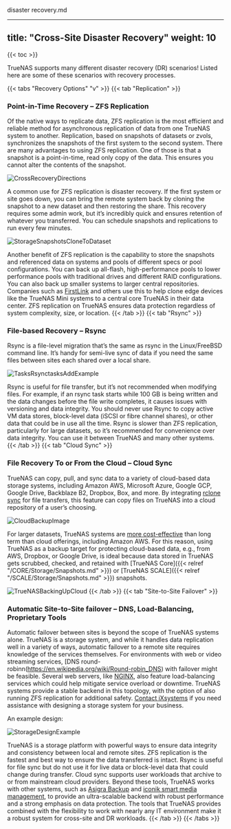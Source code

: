 disaster recovery.md
 

---
title: "Cross-Site Disaster Recovery"
weight: 10
---

{{< toc >}}

TrueNAS supports many different disaster recovery (DR) scenarios!
Listed here are some of these scenarios with recovery processes.

{{< tabs "Recovery Options" "v" >}}
{{< tab "Replication" >}}
### Point-in-Time Recovery – ZFS Replication

Of the native ways to replicate data, ZFS replication is the most efficient and reliable method for asynchronous replication of data from one TrueNAS system to another. Replication, based on snapshots of datasets or zvols, synchronizes the snapshots of the first system to the second system. There are many advantages to using ZFS replication. One of those is that a snapshot is a point-in-time, read only copy of the data. This ensures you cannot alter the contents of the snapshot.

![CrossRecoveryDirections](/images/CORE/CrossRecoveryDirections.png)

A common use for ZFS replication is disaster recovery. If the first system or site goes down, you can bring the remote system back by cloning the snapshot to a new dataset and then restoring the share. This recovery requires some admin work, but it’s incredibly quick and ensures retention of whatever you transferred. You can schedule snapshots and replications to run every few minutes.

![StorageSnapshotsCloneToDataset](/images/CORE/11.3/StorageSnapshotsCloneToDataset.png "Cloning a Snapshot")

Another benefit of ZFS replication is the capability to store the snapshots and referenced data on systems and pools of different specs or pool configurations. You can back up all-flash, high-performance pools to lower performance pools with traditional drives and different RAID configurations. You can also back up smaller systems to larger central repositories. Companies such as [FirstLink](https://www.ixsystems.com/Firstlink_CaseStudy_PDF) and others use this to help clone edge devices like the TrueNAS Mini systems to a central core TrueNAS in their data center. ZFS replication on TrueNAS ensures data protection regardless of system complexity, size, or location.
{{< /tab >}}
{{< tab "Rsync" >}}
### File-based Recovery – Rsync

Rsync is a file-level migration that’s the same as rsync in the Linux/FreeBSD command line. It’s handy for semi-live sync of data if you need the same files between sites each shared over a local share.

![TasksRsynctasksAddExample](/images/CORE/11.3/TasksRsynctasksAddExample.png "Example Rsync Task")

Rsync is useful for file transfer, but it’s not recommended when modifying files. For example, if an rsync task starts while 100 GB is being written and the data changes before the file write completes, it causes issues with versioning and data integrity. You should never use Rsync to copy active VM data stores, block-level data (iSCSI or fibre channel shares), or other data that could be in use all the time. Rsync is slower than ZFS replication, particularly for large datasets, so it’s recommended for convenience over data integrity. You can use it between TrueNAS and many other systems.
{{< /tab >}}
{{< tab "Cloud Sync" >}}
### File Recovery To or From the Cloud – Cloud Sync

TrueNAS can copy, pull, and sync data to a variety of cloud-based data storage systems, including Amazon AWS, Microsoft Azure, Google GCP, Google Drive, Backblaze B2, Dropbox, Box, and more. By integrating [rclone sync](https://rclone.org/commands/rclone_sync/) for file transfers, this feature can copy files on TrueNAS into a cloud repository of a user’s choosing.

![CloudBackupImage](/images/CORE/CloudBackupImage.png)

For larger datasets, TrueNAS systems are [more cost-effective](https://www.ixsystems.com/blog/private-cloud-truenas/) than long term than cloud offerings, including Amazon AWS. For this reason, using TrueNAS as a backup target for protecting cloud-based data, e.g., from AWS, Dropbox, or Google Drive, is ideal because data stored in TrueNAS gets scrubbed, checked, and retained with  [TrueNAS Core]({{< relref "/CORE/Storage/Snapshots.md" >}}) or [TrueNAS SCALE]({{< relref "/SCALE/Storage/Snapshots.md" >}}) snapshots.

![TrueNASBackingUpCloud](/images/CORE/TrueNASBackingUpCloud.png)
{{< /tab >}}
{{< tab "Site-to-Site Failover" >}}

### Automatic Site-to-Site failover – DNS, Load-Balancing, Proprietary Tools

Automatic failover between sites is beyond the scope of TrueNAS systems alone. TrueNAS is a storage system, and while it handles data replication well in a variety of ways, automatic failover to a remote site requires knowledge of the services themselves. For environments with web or video streaming services, [DNS round-robinn(https://en.wikipedia.org/wiki/Round-robin_DNS) with failover might be feasible. Several web servers, like [NGINX](https://docs.nginx.com/nginx/admin-guide/load-balancer/http-load-balancer/), also feature load-balancing services which could help mitigate service overload or downtime. TrueNAS systems provide a stable backend in this topology, with the option of also running ZFS replication for additional safety. [Contact iXsystems](https://www.ixsystems.com/contact-us/) if you need assistance with designing a storage system for your business.

An example design:

![StorageDesignExample](/images/CORE/StorageDesignExample.png "Example Storage Design")

TrueNAS is a storage platform with powerful ways to ensure data integrity and consistency between local and remote sites. ZFS replication is the fastest and best way to ensure the data transferred is intact. Rsync is useful for file sync but do not use it for live data or block-level data that could change during transfer. Cloud sync supports user workloads that archive to or from mainstream cloud providers. Beyond these tools, TrueNAS works with other systems, such as [Asigra Backup](https://www.asigra.com/) and [iconik smart media management](https://iconik.io/), to provide an ultra-scalable backend with robust performance and a strong emphasis on data protection. The tools that TrueNAS provides combined with the flexibility to work with nearly any IT environment make it a robust system for cross-site and DR workloads.
{{< /tab >}}
{{< /tabs >}}

